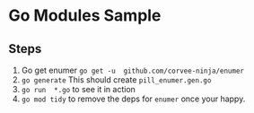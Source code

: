 # Go Modules Sample

## Steps

 1. Go get enumer `go get -u  github.com/corvee-ninja/enumer`
 2. `go generate` This should create `pill_enumer.gen.go`
 3. `go run  *.go` to see it in action
 4. `go mod tidy` to remove the deps for `enumer` once your happy.
